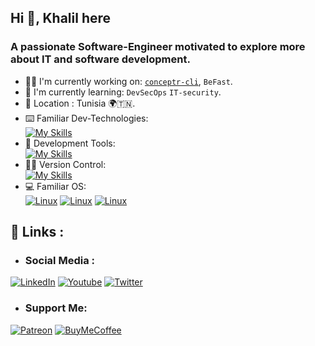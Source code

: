 ## Hi 👋, Khalil here
### A passionate Software-Engineer motivated to explore more about IT and software development.
* 👷‍♂️ I'm currently working on: [`conceptr-cli`](https://github.com/khalilrached/conceptr-cli), `BeFast`.
* 🌱 I'm currently learning: 
`DevSecOps` `IT-security`.
* 📍 Location : Tunisia  🌍🇹🇳.
* ⌨️ Familiar Dev-Technologies: <br>
[![My Skills](https://skillicons.dev/icons?i=nodejs,react,redux,express,mysql,postgres,mongo,spring,angular,tailwind,javascript,typescript,java,html,css)](https://github.com/khalilrached)
* 🔧 Development Tools: <br>
[![My Skills](https://skillicons.dev/icons?i=docker,vscode,idea)](https://github.com/khalilrached)
* 👨‍💻 Version Control: <br>
[![My Skills](https://skillicons.dev/icons?i=git,github)](https://github.com/khalilrached)
* 💻 Familiar OS: <br>
[![Linux](https://img.shields.io/badge/Ubuntu-E95420?style=for-the-badge&logo=Ubuntu&logoColor=white)](https://github.com/khalilrached)
[![Linux](https://img.shields.io/badge/Kali_Linux-557C94?style=for-the-badge&logo=kalil-linux&logoColor=white)](https://github.com/khalilrached)
[![Linux](https://img.shields.io/badge/Windows-0078D6?style=for-the-badge&logo=windows&logoColor=white)](https://github.com/khalilrached)
## 🌟 Links :
* ### Social Media :
[![LinkedIn](https://img.shields.io/badge/LinkedIn-blue?style=for-the-badge&logo=linkedin&logoColor=white)](https://www.linkedin.com/in/rached-khalil-449538160/)
[![Youtube](https://img.shields.io/badge/YouTube-red?style=for-the-badge&logo=youtube&logoColor=white)](https://www.youtube.com/@ez.coding)
[![Twitter](https://img.shields.io/badge/Twitter-blue?style=for-the-badge&logo=twitter&logoColor=white)](https://twitter.com/k_v__l)
* ### Support Me:
[![Patreon](https://img.shields.io/badge/Patreon-F96854?style=for-the-badge&logo=patreon&logoColor=white)](https://patreon.com/khalilrached)
[![BuyMeCoffee](https://img.shields.io/badge/Buy_Me_A_Coffee-FFDD00?style=for-the-badge&logo=buy-me-a-coffee&logoColor=black)](https://www.buymeacoffee.com/khalilrached)
<!--
## 📈 My Stats :

* Top Lang:
### [![Top Langs](https://github-readme-stats.vercel.app/api/top-langs/?username=khalilrached&layout=compact&count_private=true&theme=dark&hide=html,twig,css&langs_count=8)](https://github.com/anuraghazra/github-readme-stats)

* GitHub Stats
### ![khalilrached's GitHub stats](https://github-readme-stats.vercel.app/api?username=khalilrached&show_icons=true&theme=gruvbox)

* 🔥  Streak:
### [![GitHub Streak](http://github-readme-streak-stats.herokuapp.com?user=khalilrached&theme=dark&background=000000)](https://git.io/streak-stats)
-->

